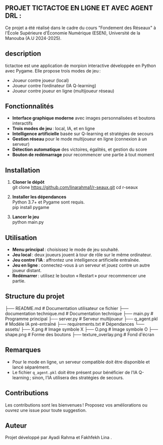 ## PROJET TICTACTOE EN LIGNE ET AVEC AGENT DRL :

Ce projet a été réalisé dans le cadre du cours "Fondement des Réseaux" à l'École Supérieure d'Économie Numérique (ESEN), Université de la Manouba (A.U 2024-2025).

## description
tictactoe est une application de morpion interactive développée en Python avec Pygame. Elle propose trois modes de jeu :  
- Joueur contre joueur (local)
- Joueur contre l’ordinateur (IA Q-learning)
- Joueur contre joueur en ligne (multijoueur réseau)

## Fonctionnalités

- **Interface graphique moderne** avec images personnalisées et boutons interactifs
- **Trois modes de jeu** : local, IA, et en ligne
- **Intelligence artificielle** basée sur Q-learning et stratégies de secours
- **Gestion réseau** pour le mode multijoueur en ligne (connexion à un serveur)
- **Détection automatique** des victoires, égalités, et gestion du score
- **Bouton de redémarrage** pour recommencer une partie à tout moment

## Installation

1. **Cloner le dépôt**  
git clone https://github.com/linarahma1/r-seaux.git
cd r-seaux


2. **Installer les dépendances**  
Python 3.7+ et Pygame sont requis.  
pip install pygame

3. **Lancer le jeu**  
python main.py



## Utilisation

- **Menu principal** : choisissez le mode de jeu souhaité.
- **Jeu local** : deux joueurs jouent à tour de rôle sur le même ordinateur.
- **Jeu contre l’IA** : affrontez une intelligence artificielle entraînée.
- **Jeu en ligne** : connectez-vous à un serveur et jouez contre un autre joueur distant.
- **Redémarrer** : utilisez le bouton « Restart » pour recommencer une partie.


## Structure du projet

├── README.md                     # Documentation utilisateur ce fichier 
├── documentation technique.md    # Documentation technique
├── main.py                       # Programme principal
├── server.py                     # Serveur multijoueur
├── q_agent.pkl                   # Modèle IA pré-entraîné
├── requirements.txt              # Dépendances
└── assets/
    ├── X.png                     # Image symbole X
    ├── O.png                     # Image symbole O
    ├── shape.png                 # Forme des boutons
    ├── texture_overlay.png       # Fond d'écran


## Remarques

- Pour le mode en ligne, un serveur compatible doit être disponible et lancé séparément.
- Le fichier `q_agent.pkl` doit être présent pour bénéficier de l’IA Q-learning ; sinon, l’IA utilisera des stratégies de secours.

## Contributions

Les contributions sont les bienvenues ! Proposez vos améliorations ou ouvrez une issue pour toute suggestion.

## Auteur

Projet développé par Ayadi Rahma et Fakhfekh Lina . 